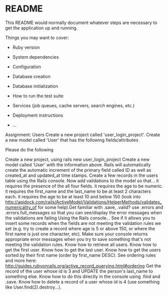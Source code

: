 # README

This README would normally document whatever steps are necessary to get the
application up and running.

Things you may want to cover:

* Ruby version

* System dependencies

* Configuration

* Database creation

* Database initialization

* How to run the test suite

* Services (job queues, cache servers, search engines, etc.)

* Deployment instructions

* ...




Assignment: Users
Create a new project called 'user_login_project'. Create a new model called 'User' that has the following fields/attributes



Please do the following

Create a new project, using rails new user_login_project Create a new model called 'User' with the information above. Rails will automatically create the automatic increment of the primary field called ID as well as created_at and updated_at time stamps. Create a few records in the users table using the Rails console. Now add validations to the model so that...
it requires the presence of the all four fields. it requires the age to be numeric. it requires the first_name and the last_name to be at least 2 characters each. it requires the age to be at least 10 and below 150 (look into http://apidock.com/rails/ActiveModel/Validations/HelperMethods/validates_numericality_of for some help).Get familiar with .save, .valid? use .errors and .errors.full_messages so that you can see/display the error messages when the validations are failing
Using the Rails console...
See if it allows you to insert some records when the fields are not meeting the validation rules we set (e.g. try to create a record where age is 5 or above 150, or where the first name is just one character, etc). Make sure your console returns appropriate error messages when you try to save something that's not meeting the validation rules. Know how to retrieve all users. Know how to get the first user. Know how to get the last user. Know how to get the users sorted by their first name (order by first_name DESC).
See ordering rules and more here: http://guides.rubyonrails.org/active_record_querying.html#ordering Get the record of the user whose id is 3 and UPDATE the person's last_name to something else. Know how to do this directly in the console using .find and .save. Know how to delete a record of a user whose id is 4 (use something like User.find(2).destroy...).
